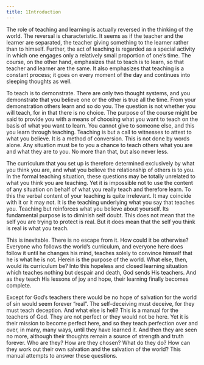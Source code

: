 ```yaml
---
title: 1Introduction
---
```


The role of teaching and learning is actually reversed in the
thinking of the world. The reversal is characteristic. It seems as if
the teacher and the learner are separated, the teacher giving something
to the learner rather than to himself. Further, the act of teaching is
regarded as a special activity in which one engages only a relatively
small proportion of one’s time. The course, on the other hand,
emphasizes that to teach is to learn, so that teacher and learner are
the same. It also emphasizes that teaching is a constant process; it
goes on every moment of the day and continues into sleeping thoughts as
well.

To teach is to demonstrate. There are only two thought systems, and you
demonstrate that you believe one or the other is true all the time. From
your demonstration others learn and so do you. The question is not
whether you will teach, for in that there is no choice. The purpose of
the course might be said to provide you with a means of choosing what
you want to teach on the basis of what you want to learn. You cannot
give to someone else, and this you learn through teaching. Teaching is
but a call to witnesses to attest to what you believe. It is a method of
conversion. This is not done by words alone. Any situation must be to you
a chance to teach others what you are and what they are to you. No more
than that, but also never less.

The curriculum that you set up is therefore determined exclusively by
what you think you are, and what you believe the relationship of others
is to you. In the formal teaching situation, these questions may be
totally unrelated to what you think you are teaching. Yet it is
impossible not to use the content of any situation on behalf of what you
really teach and therefore learn. To this the verbal content of your
teaching is quite irrelevant. It may coincide with it or it may not. It
is the teaching underlying what you say that teaches you. Teaching but
reinforces what you believe about yourself. Its fundamental purpose is
to diminish self doubt. This does not mean that the self you are trying
to protect is real. But it does mean that the self you think is real is
what you teach.

This is inevitable. There is no escape from it. How could it be
otherwise? Everyone who follows the world’s curriculum, and everyone
here does follow it until he changes his mind, teaches solely to
convince himself that he is what he is not. Herein is the purpose of the
world. What else, then, would its curriculum be? Into this hopeless and
closed learning situation which teaches nothing but despair and death,
God sends His teachers. And as they teach His lessons of joy and hope,
their learning finally becomes complete.

Except for God’s teachers there would be no hope of salvation for the
world of sin would seem forever “real”. The self-deceiving must deceive,
for they must teach deception. And what else is hell? This is a manual
for the teachers of God. They are not perfect or they would not be
here. Yet it is their mission to become perfect here, and so they teach
perfection over and over, in many, many ways, until they have learned
it. And then they are seen no more, although their thoughts remain a
source of strength and truth forever. Who are they? How are they chosen?
What do they do? How can they work out their own salvation and the
salvation of the world? This manual attempts to answer these questions.

